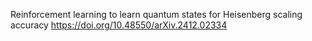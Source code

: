 Reinforcement learning to learn quantum states for Heisenberg scaling accuracy
https://doi.org/10.48550/arXiv.2412.02334
